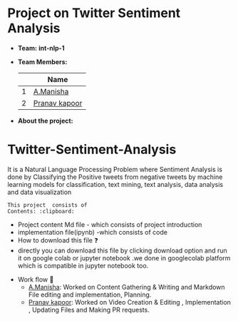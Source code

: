 # Project on Twitter Sentiment Analysis 
- **Team:** **int-nlp-1**
- **Team Members:**

     ||Name|
     |-|-|
     |1|[A.Manisha]()|
     |2|[Pranav kapoor]()|


- **About the project:** 
 # Twitter-Sentiment-Analysis
   It is a Natural Language Processing Problem where Sentiment Analysis is done by Classifying the Positive tweets from negative tweets by machine learning models for    classification,  text mining, text analysis, data analysis and data visualization

    This project  consists of
    Contents: :clipboard:
    
* Project content Md file    - which consists of project introduction 
* implementation file(ipynb) -which consists of code 
* How to download this file ❓
* directly you can download this file by clicking download option and run it on google colab or jupyter notebook .we done in googlecolab platform which is compatible in jupyter notebook too.
 
    
- Work flow :bookmark_tabs:
    - [A.Manisha]():     Worked on Content Gathering & Writing and Markdown File editing  and implementation, Planning.
    - [Pranav kapoor](): Worked on Video Creation & Editing , Implementation , Updating Files and Making PR requests.
    
